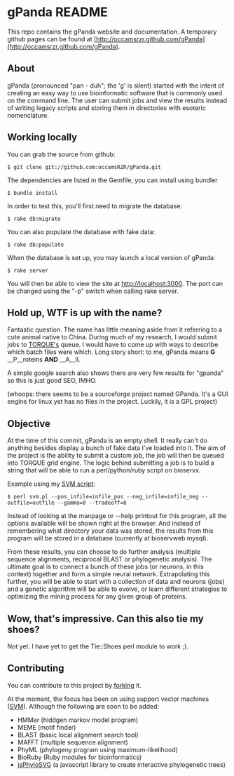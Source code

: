 gPanda README
================
This repo contains the gPanda website and documentation.  A temporary github pages can be found at [http://occamsrzr.github.com/gPanda](http://occamsrzr.github.com/gPanda).

About
------------------------------------------------

gPanda (pronounced "pan - duh"; the 'g' is silent) started with the intent of creating an easy way to use bioinformatic software that is commonly used on the command line. The user can submit jobs and view the results instead of writing legacy scripts and storing them in directories with esoteric nomenclature.

Working locally
------------------------------------------------

You can grab the source from github:

    $ git clone git://github.com:occamsRZR/gPanda.git

The dependencies are listed in the Gemfile, you can install using bundler
  
    $ bundle install 

In order to test this, you'll first need to migrate the database:

    $ rake db:migrate

You can also populate the database with fake data:

    $ rake db:populate

When the database is set up, you may launch a local version of gPanda:

    $ rake server

You will then be able to view the site at [http://localhost:3000](http://localhost:3000). The port can be changed using the "-p" switch when calling rake server.


Hold up, WTF is up with the name?
------------------------------------------------

Fantastic question.  The name has little meaning aside from it referring to a cute animal native to China.  During much of my research, I would submit jobs to [TORQUE's](http://en.wikipedia.org/wiki/TORQUE_Resource_Manager) queue.  I would have to come up with ways to describe which batch files were which.  Long story short: to me, gPanda means __G__ __P__roteins __AND__ __A__ll.  

A simple google search also shows there are very few results for "gpanda" so this is just good SEO, IMHO. 

(whoops: there seems to be a sourceforge project named GPanda.  It's a GUI engine for linux yet has no files in the project.  Luckily, it is a GPL project)

Objective
------------------------------------------------

At the time of this commit, gPanda is an empty shell.  It really can't do anything besides display a bunch of fake data I've loaded into it.  The aim of the project is the ability to submit a custom job, the job will then be queued into TORQUE grid engine.  The logic behind submitting a job is to build a string that will be able to run a perl/python/ruby script on bioservx.

Example using my [SVM script](https://github.com/occamsRZR/svm_proteins):

    $ perl svm.pl --pos_infile=infile_pos --neg_infile=infile_neg --outfile=outfile --gamma=8 --tradeoff=8

Instead of looking at the manpage or --help printout for this program, all the options available will be shown right at the browser.  And instead of remembering what directory your data was stored, the results from this program will be stored in a database (currently at bioservweb mysql).

From these results, you can choose to do further analysis (multiple sequence alignments, reciprocal BLAST or phylogenetic analysis).  The ultimate goal is to connect a bunch of these jobs (or neurons, in this context) together and form a simple neural network.  Extrapolating this further, you will be able to start with a collection of data and neurons (jobs) and a genetic algorithm will be able to evolve, or learn different strategies to optimizing the mining process for any given group of proteins.


Wow, that's impressive. Can this also tie my shoes?
------------------------------------------------

Not yet.  I have yet to get the Tie::Shoes perl module to work ;).


Contributing
------------------------------------------------

You can contribute to this project by [forking](https://github.com/guides/fork-a-project-and-submit-your-modifications) it.

At the moment, the focus has been on using support vector machines ([SVM](http://en.wikipedia.org/wiki/Support_vector_machine)). Although the following are soon to be added:

*   HMMer (hiddgen markov model program)
*   MEME (motif finder)
*   BLAST (basic local alignment search tool)
*   MAFFT (multiple sequence alignment)
*   PhyML (phylogeny program using maximum-likelihood)
*   BioRuby (Ruby modules for bioinformatics)
*   [jsPhyloSVG](http://www.jsphylosvg.com/) (a javascript library to create interactive phylogenetic trees)
